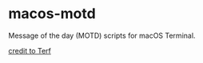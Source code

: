 # macos-motd
Message of the day (MOTD) scripts for macOS Terminal.

[credit to Terf](https://github.com/Terf/macos-motd)
